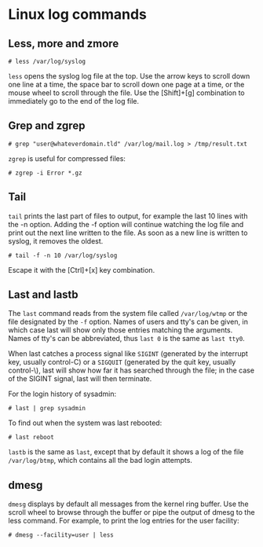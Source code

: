 # Linux log commands

## Less, more and zmore

    # less /var/log/syslog

`less` opens the syslog log file at the top. Use the arrow keys to scroll down one line at a time, the space bar to scroll down one page at a time, or the mouse wheel to scroll through the file. Use the \[Shift]+\[g] combination to immediately go to the end of the log file.

## Grep and zgrep

    # grep "user@whateverdomain.tld" /var/log/mail.log > /tmp/result.txt

`zgrep` is useful for compressed files:

    # zgrep -i Error *.gz

## Tail

`tail` prints the last part of files to output, for example the last 10 lines with the -n option. Adding the -f option will continue watching the log file and print out the next line written to the file. As soon as a new line is written to syslog, it removes the oldest.

    # tail -f -n 10 /var/log/syslog

Escape it with the \[Ctrl]+\[x] key combination.

## Last and lastb

The `last` command reads from the system file called `/var/log/wtmp` or the file designated by the `-f` option. Names of users and tty's can be given, in which case last will show only those entries matching the arguments. Names of tty's can be abbreviated, thus `last 0` is the same as `last tty0`.

When last catches a process signal like `SIGINT` (generated by the interrupt key, usually control-C) or a `SIGQUIT` (generated by the quit key, usually control-\\), last will show how far it has searched through the file; in the case of the SIGINT signal, last will then terminate.

For the login history of sysadmin:

    # last | grep sysadmin

To find out when the system was last rebooted:

    # last reboot

`lastb` is the same as `last`, except that by default it shows a log of the file `/var/log/btmp`, which contains all the bad login attempts.

## dmesg

`dmesg` displays by default all messages from the kernel ring buffer. Use the scroll wheel to browse through the buffer or pipe the output of dmesg to the less command. For example, to print the log entries for the user facility:

    # dmesg --facility=user | less

